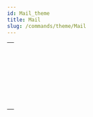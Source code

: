 ```yaml
---
id: Mail_theme
title: Mail
slug: /commands/theme/Mail
---
```


|                                                                                                            |
| ---------------------------------------------------------------------------------------------------------- |
| [<!-- INCLUDE #_command_.IMAP New transporter.Syntax -->](../../commands/imap-new-transporter.md)<br/>     |
| [<!-- INCLUDE #_command_.MAIL Convert from MIME.Syntax -->](../../commands/mail-convert-from-mime.md)<br/> |
| [<!-- INCLUDE #_command_.MAIL Convert to MIME.Syntax -->](../../commands/mail-convert-to-mime.md)<br/>     |
| [<!-- INCLUDE #_command_.MAIL New attachment.Syntax -->](../../commands/mail-new-attachment.md)<br/>       |
| [<!-- INCLUDE #_command_.POP3 New transporter.Syntax -->](../../commands/pop3-new-transporter.md)<br/>     |
| [<!-- INCLUDE #_command_.SMTP New transporter.Syntax -->](../../commands/smtp-new-transporter.md)<br/>     |
